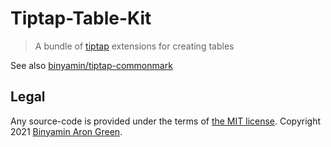 # Tiptap-Table-Kit
> A bundle of [tiptap](https://tiptap.dev/) extensions for creating tables

See also [binyamin/tiptap-commonmark](https://github.com/binyamin/tiptap-commonmark)

## Legal
Any source-code is provided under the terms of [the MIT license](https://github.com/binyamin/tiptap-table-kit/blob/main/LICENSE). Copyright 2021 [Binyamin Aron Green](https://binyam.in).